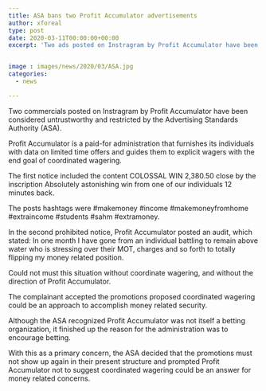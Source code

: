 ```yaml
---
title: ASA bans two Profit Accumulator advertisements
author: xforeal 
type: post
date: 2020-03-11T00:00:00+00:00
excerpt: 'Two ads posted on Instragram by Profit Accumulator have been esteemed untrustworthy and prohibited by the Advertising Standards Authority (ASA) '


image : images/news/2020/03/ASA.jpg
categories:
  - news

---
```

Two commercials posted on Instragram by Profit Accumulator have been considered untrustworthy and restricted by the Advertising Standards Authority (ASA). 

Profit Accumulator is a paid-for administration that furnishes its individuals with data on limited time offers and guides them to explicit wagers with the end goal of coordinated wagering. 

The first notice included the content COLOSSAL WIN 2,380.50 close by the inscription Absolutely astonishing win from one of our individuals 12 minutes back. 

The posts hashtags were #makemoney #income #makemoneyfromhome #extraincome #students #sahm #extramoney. 

In the second prohibited notice, Profit Accumulator posted an audit, which stated: In one month I have gone from an individual battling to remain above water who is stressing over their MOT, charges and so forth to totally flipping my money related position. 

Could not must this situation without coordinate wagering, and without the direction of Profit Accumulator. 

The complainant accepted the promotions proposed coordinated wagering could be an approach to accomplish money related security. 

Although the ASA recognized Profit Accumulator was not itself a betting organization, it finished up the reason for the administration was to encourage betting. 

With this as a primary concern, the ASA decided that the promotions must not show up again in their present structure and prompted Profit Accumulator not to suggest coordinated wagering could be an answer for money related concerns.